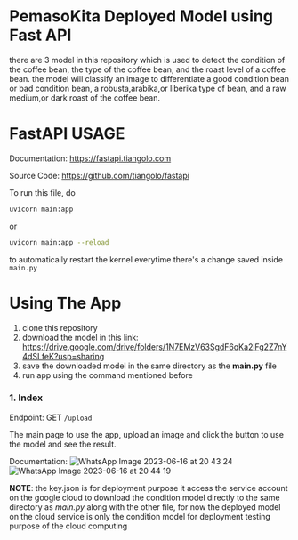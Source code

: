 # PemasoKita Deployed Model using Fast API

there are 3 model in this repository which is used to detect the condition of the coffee bean, the type of the coffee bean, and the roast level of a coffee bean. the model will classify an image to differentiate a good condition bean or bad condition bean, a robusta,arabika,or liberika type of bean, and a raw medium,or dark roast of the coffee bean.

# FastAPI USAGE

Documentation: https://fastapi.tiangolo.com

Source Code: https://github.com/tiangolo/fastapi

To run this file, do
```bash
uvicorn main:app
```
or
```bash
uvicorn main:app --reload
```
to automatically restart the kernel everytime there's a change saved inside `main.py`

# Using The App
1. clone this repository 
2. download the model in this link: https://drive.google.com/drive/folders/1N7EMzV63SgdF6qKa2lFg2Z7nY4dSLfeK?usp=sharing
3. save the downloaded model in the same directory as the **main.py** file
4. run app using the command mentioned before
### 1. Index
Endpoint: GET `/upload` <br>

The main page to use the app, upload an image and click the button to use the model and see the result.

Documentation:
![WhatsApp Image 2023-06-16 at 20 43 24](https://github.com/suryanurjaman/pemasokita-machine-learning/assets/76623119/8fce47fc-0839-41a4-9faa-eca27b149d29)
![WhatsApp Image 2023-06-16 at 20 44 19](https://github.com/suryanurjaman/pemasokita-machine-learning/assets/76623119/a11254a6-d169-423b-88a9-73818a80ab81)


**NOTE**: the key.json is for deployment purpose it access the service account on the google cloud to download the condition model directly to the same directory as *main.py* along with the other file, for now the deployed model on the cloud service is only the condition model for deployment testing purpose of the cloud computing



